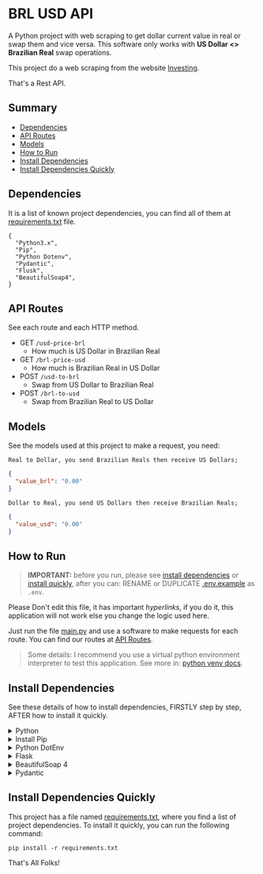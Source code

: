 # BRL USD API
A Python project with web scraping to get dollar current value in real or swap them and vice versa.
This software only works with **US Dollar <> Brazilian Real** swap operations.

This project do a web scraping from the website [Investing](https://br.investing.com/).

That's a Rest API.

## Summary

* [Dependencies](#dependencies)
* [API Routes](#api-routes)
* [Models](#models)
* [How to Run](#how-to-run)
* [Install Dependencies](#install-dependencies)
* [Install Dependencies Quickly](#install-dependencies-quickly)

## Dependencies
It is a list of known project dependencies, you can find all of them at
[requirements.txt](requirements.txt) file.

```pythonset
{
  "Python3.x",
  "Pip",
  "Python Dotenv",
  "Pydantic",
  "Flusk",
  "BeautifulSoap4",
}
```

## API Routes
See each route and each HTTP method.
* GET `/usd-price-brl`
  * How much is US Dollar in Brazilian Real
* GET `/brl-price-usd`
  * How much is Brazilian Real in US Dollar
* POST `/usd-to-brl`
  * Swap from US Dollar to Brazilian Real
* POST `/brl-to-usd`
  * Swap from Brazilian Real to US Dollar

## Models
See the models used at this project to make a request, you need:

```
Real to Dollar, you send Brazilian Reals then receive US Dollars;
```
```json
{
  "value_brl": "0.00"
}
```

```
Dollar to Real, you send US Dollars then receive Brazilian Reals;
```
```json
{
  "value_usd": "0.00"
}
```

## How to Run
> **IMPORTANT:** before you run, please see [install dependencies](#install-dependencies)
> or [install quickly](#install-dependencies-quickly), after
> you can: RENAME or DUPLICATE [.env.example](.env.example) as `.env`. 

Please  Don't edit this file, it has important *hyperlinks*, if you do it,
this application will not work else you change the logic used here.

Just run the file [main.py](main.py) and use a software to make requests for each route.
You can find our routes at [API Routes](#api-routes).

> Some details: I recommend you use a virtual python environment
> interpreter to test this application. See more in:
> [python venv docs](https://docs.python.org/3/library/venv.html).


## Install Dependencies
See these details of how to install dependencies, FIRSTLY step by step, AFTER
how to install it quickly.

<details>
  <summary>
    Python
  </summary>
  <details>
      <summary>
        Windows
      </summary>
      <a href="https://www.python.org/downloads/windows/" target="_blank">Python Windows</a>
  </details>
  <details>
      <summary>
        MacOS
      </summary>
      <a href="https://www.python.org/downloads/macos/" target="_blank">Python MacOS</a>
  </details>
  <details>
      <summary>
        Linux
      </summary>
      Pre Installed.
  </details>
</details>

<details>
  <summary>
    Install Pip
  </summary>
  <code>pip3 install pip --upgrade</code>
</details>

<details>
  <summary>
    Python DotEnv
  </summary>
  <code>pip install python-dotenv</code>
</details>

<details>
  <summary>
    Flask
  </summary>
  <code>pip install Flask</code>
</details>

<details>
  <summary>
    BeautifulSoap 4
  </summary>
  <code>pip install beautifulsoup4</code>
</details>

<details>
  <summary>
    Pydantic
  </summary>
  <code>pip install pydantic</code>
</details>

## Install Dependencies Quickly
This project has a file named [requirements.txt](requirements.txt),
where you find a list of project dependencies. To install it quickly,
you can run the following command:

```commandline
pip install -r requirements.txt
```

That's All Folks!
